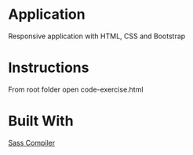 # Application
Responsive application with HTML, CSS and Bootstrap

# Instructions
From root folder open code-exercise.html

# Built With
[Sass Compiler](https://www.sassmeister.com/)
